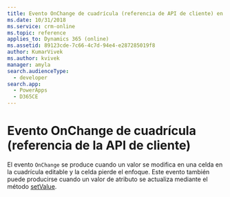 ```yaml
---
title: Evento OnChange de cuadrícula (referencia de API de cliente) en aplicaciones basadas en modelos | MicrosoftDocs
ms.date: 10/31/2018
ms.service: crm-online
ms.topic: reference
applies_to: Dynamics 365 (online)
ms.assetid: 89123cde-7c66-4c7d-94e4-e287285019f8
author: KumarVivek
ms.author: kvivek
manager: amyla
search.audienceType:
  - developer
search.app:
  - PowerApps
  - D365CE
---
```

# <a name="grid-onchange-event-client-api-reference"></a>Evento OnChange de cuadrícula (referencia de la API de cliente)



El evento `OnChange` se produce cuando un valor se modifica en una celda en la cuadrícula editable y la celda pierde el enfoque. Este evento también puede producirse cuando un valor de atributo se actualiza mediante el método [setValue](../attributes/setValue.md). 




